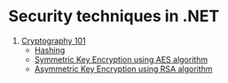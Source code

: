 # Security techniques in .NET

1. [Cryptography 101](./Cryptography101/Cryptography101)
    * [Hashing](./Cryptography101/Cryptography101/Hashing.cs)
    * [Symmetric Key Encryption using AES algorithm](./Cryptography101/Cryptography101/SymmetricKeyEncryption.cs)
    * [Asymmetric Key Encryption using RSA algorithm](./Cryptography101/Cryptography101/AsymmetricKeyEncryption.cs)
